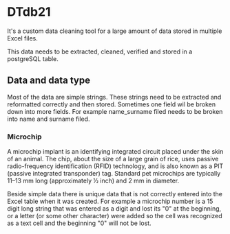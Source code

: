 # DTdb21

It's a custom data cleaning tool for a large amount of data stored in multiple Excel files.

This data needs to be extracted, cleaned, verified and stored in a postgreSQL table. 

## Data and data type

Most of the data are simple strings. These strings need to be extracted and reformatted correctly and then stored.
Sometimes one field wil be broken down into more fields. For example name_surname filed needs to be broken into name and surname filed.

### Microchip
A microchip implant is an identifying integrated circuit placed under the skin of an animal. The chip, about the size of a large grain of rice, uses passive radio-frequency identification (RFID) technology, and is also known as a PIT (passive integrated transponder) tag. Standard pet microchips are typically 11–13 mm long (approximately 1⁄2 inch) and 2 mm in diameter.

Beside simple data there is unique data that is not correctly entered into the Excel table when it was created. 
For example a microchip number is a 15 digit long string that was entered as a digit and lost its "0" at the beginning, 
or a letter (or some other character) were added so the cell was recognized as a text cell and the beginning "0" will not be lost.

